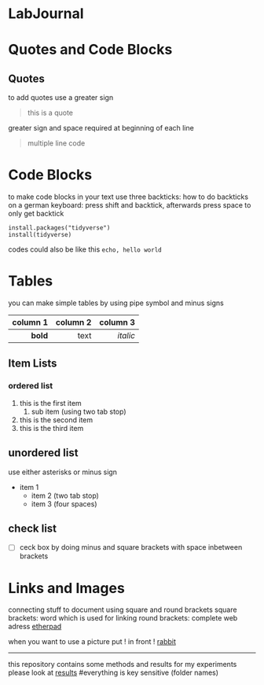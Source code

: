 # LabJournal

# Quotes and Code Blocks
## Quotes
to add quotes use a greater sign 
> this is a quote

greater sign and space required at beginning of each line
> multiple
> line code

# Code Blocks
to make code blocks in your text use three backticks:
how to do backticks on a german keyboard: 
press shift and backtick, afterwards press space to only get backtick

```
install.packages("tidyverse")
install(tidyverse)
```
codes could also be like this `echo, hello world`

# Tables
you can make simple tables by using pipe symbol and minus signs

|column 1| column 2| column 3 |
|--------:|--------:|---------:|
|**bold** | text | *italic*|


## Item Lists
### ordered list

1. this is the first item
    1. sub item (using two tab stop)
1. this is the second item
1. this is the third item

## unordered list
use either asterisks or minus sign
* item 1
    - item 2 (two tab stop)
    * item 3 (four spaces)
    
## check list
- [ ] ceck box by doing minus and square brackets with space inbetween brackets


# Links and Images
connecting stuff to document using square and round brackets
square brackets: word which is used for linking
round brackets: complete web adress
[etherpad](https://pad.carpentries.org/2018-11-13-otago-dc)

when you want to use a picture put ! in front
! [rabbit](https://www.google.de/search?q=rabbit&source=lnms&tbm=isch&sa=X&ved=0ahUKEwiBxO_x5NLeAhVEKY8KHaJkDGgQ_AUIDigB&biw=1168&bih=668#imgrc=_Gsr8wmswL8fiM:)



----------------------------

this repository contains some methods and results for my experiments
please look at [results](/results/) 
#everything is key sensitive (folder names)

